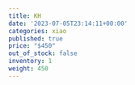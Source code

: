 ```yaml
---
title: KH
date: '2023-07-05T23:14:11+00:00'
categories: xiao
published: true
price: "$450"
out_of_stock: false
inventory: 1
weight: 450
---
```


